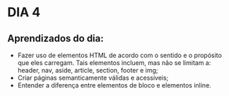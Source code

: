 # DIA 4

## Aprendizados do dia:
* Fazer uso de elementos HTML de acordo com o sentido e o propósito que eles carregam. Tais elementos incluem, mas não se limitam a: header, nav, aside, article, section, footer e img;
* Criar páginas semanticamente válidas e acessíveis;
* Entender a diferença entre elementos de bloco e elementos inline.
